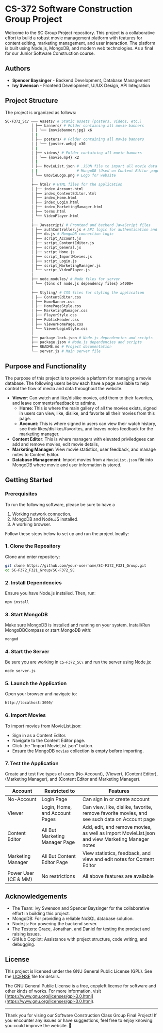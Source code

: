 # CS-372 Software Construction Group Project

Welcome to the SC Group Project repository. This project is a collaborative effort to build a robust movie management platform with features for content editing, marketing management, and user interaction. The platform is built using Node.js, MongoDB, and modern web technologies. As a final for our Junior Software Construction course.

## Authors

- **Spencer Baysinger** - Backend Development, Database Management
- **Ivy Swenson** - Frontend Development, UI/UX Design, API Integration

## Project Structure
The project is organized as follows:  
```bash
SC-F372_SC/ ─── Assets/ # Static assets (posters, videos, etc.)  
            │ ├── banners/ # Folder containing all movie banners   
            │ │ └── {moviebanner.jpg} x6  
            │ |
            │ ├── posters/ # Folder containing all movie banners  
            │ │ └── {poster.webp} x30  
            │ |
            │ ├── videos/ # Folder containing all movie banners  
            │ │ └── {movie.mp4} x2  
            │ |
            │ ├── MovieList.json # .JSON file to import all movie data into empty 
            | |                  # MongoDB (Used on Content Editor page)  
            │ └── UmovieLogo.png # Logo for website 
            │ 
            ├── html/ # HTML files for the application 
            │ ├── index_Account.html 
            │ ├── index_ContentEditor.html 
            │ ├── index_Home.html 
            │ ├── index_Login.html 
            │ ├── index_MarketingManager.html 
            │ ├── terms.html 
            │ └── VideoPlayer.html 
            │ 
            ├── Javascript/ # Frontend and backend JavaScript files 
            │ ├── authController.js # API logic for authentication and movie management 
            │ ├── db.js # MongoDB connection logic 
            │ ├── script_Account.js 
            │ ├── script_ContentEditor.js 
            │ ├── script_General.js 
            │ ├── script_Home.js 
            │ ├── script_ImportMovies.js 
            │ ├── script_Login.js 
            │ ├── script_MarketingManager.js 
            │ └── script_VideoPlayer.js 
            │ 
            ├── node_modules/ # Node files for server 
            │ └── {tons of node.js dependency files} x4000+ 
            │ 
            ├── Styling/ # CSS files for styling the application 
            │ ├── ContentEditor.css 
            │ ├── HomeBanner.css 
            │ ├── HomePageStyle.css 
            │ ├── MarketingManager.css 
            │ ├── PlayerStyle.css 
            │ ├── PublicHeader.css 
            │ ├── ViewerHomePage.css 
            │ └── ViewerLoginStyle.css 
            │ 
            ├── package-lock.json # Node.js dependencies and scripts
            ├── package.json # Node.js dependencies and scripts
            ├── README.md # Project documentation 
            └── server.js # Main server file 
```

## Purpose and Functionality

The purpose of this project is to provide a platform for managing a movie database. The following users below each have a page available to help control the flow of media and data throughout the website.
- **Viewer**: Can watch and like/dislike movies, add them to their favorites, and leave comments/feedback to admins.
  - **Home**: This is where the main gallery of all the movies exists, signed in users can view, like, dislike, and favorite all their movies from this page.
  - **Account**: This is where signed in users can view their watch history, see their likes/dislikes/favorites, and leaves notes feedback for the marketing manager.
- **Content Editor**: This is where managers with elevated priviledgees can add and remove movies, edit movie details, 
- **Marketing Manager**: View movie statistics, user feedback, and manage notes to Content Editor.
- **Database Management**: Import movies from a `MovieList.json` file into MongoDB where movie and user information is stored.

## Getting Started

### Prerequisites
To run the following software, please be sure to have a 
  1) Working network connection.
  2) MongoDB and Node.JS installed.
  3) A working browser.

Follow these steps below to set up and run the project locally:

### 1. Clone the Repository
Clone and enter repository:
```bash
git clone https://github.com/your-username/SC-F372_F321_Group.git
cd SC-F372_F321_Group/SC-F372_SC
```

### 2. Install Dependencies
Ensure you have Node.js installed. Then, run:
```bash
npm install
```

### 3. Start MongoDB
Make sure MongoDB is installed and running on your system. Install/Run MongoDBCompass or start MongoDB with:
```bash
mongod
```

### 4. Start the Server
Be sure you are working in ```CS-F372_SC\``` and run the server using Node.js:
```bash
node server.js
```

### 5. Launch the Application
Open your browser and navigate to:
```bash
http://localhost:3000/
```

### 6. Import Movies
To import movies from MovieList.json:
- Sign in as a Content Editor.
- Navigate to the Content Editor page.
- Click the "Import MovieList.json" button.
- Ensure the MongoDB ```movies``` collection is empty before importing.

### 7. Test the Application
Create and test five types of users (No-Account), (Viewer), (Content Editor), (Marketing Manager), and (Content Editor and Marketing Manager).  

| Account | Restricted to | Features |
| --- | --- | --- |
| No-Account | Login Page | Can sign in or create account |
| Viewer | Login, Home, and Account Pages | Can view, like, dislike, favorite, remove favorite movies, and see such data on Account page |
| Content Editor | All But Marketing Manager Page | Add, edit, and remove movies, as well as import MovieList.json and view Marketing Manager notes |
| Marketing Manager | All But Content Editor Page | View statistics, feedback, and view and edit notes for Content Editor |
| Power User (CE & MM) | No restrictions | All above features are available |

## Acknowledgements
- The Team: Ivy Swenson and Spencer Baysinger for the collaborative effort in building this project.
- MongoDB: For providing a reliable NoSQL database solution.
- Node.js: For powering the backend server.
- The Testers: Grace, Jonathan, and Daniel for testing the product and raising issues.
- GitHub Copilot: Assistance with project structure, code writing, and debugging.

## License
This project is licensed under the GNU General Public License (GPL). See the [LICENSE](LICENSE) file for details.

The GNU General Public License is a free, copyleft license for software and other kinds of works. For more information, visit [https://www.gnu.org/licenses/gpl-3.0.html](https://www.gnu.org/licenses/gpl-3.0.html).

---

Thank you for vising our Software Construction Class Group Final Project! If you encounter any issues or have suggestions, feel free to enjoy knowing you could improve the website. 💖